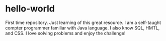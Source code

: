 # hello-world
First time repository.  Just learning of this great resource.
I am a self-taught compter programmer familiar with Java language.  I also know SQL, HMTL, and CSS.
I love solving problems and enjoy the challenge!
